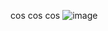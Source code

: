 cos cos cos
![image](https://github.com/user-attachments/assets/ee653603-6e38-45a1-a33f-ada88c7bc75f)
